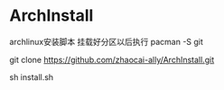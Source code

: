 # ArchInstall
archlinux安装脚本
挂载好分区以后执行
pacman -S git




git clone https://github.com/zhaocai-ally/ArchInstall.git





sh install.sh

